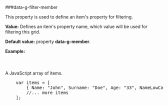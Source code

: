 ﻿###data-g-filter-member

This property is used to define an item's property for filtering.
		
**Value:** Defines an item's  property name, which value will be used for filtering this grid.

**Default value:** property **data-g-member**.

**Example:**
<!--Start the highlighter-->
<pre class="brush: html">
	<column data-g-member="Name" data-g-filter-member = "NameLowCase"> </column>
</pre>
##### 
A JavaScript array of items.
<pre class="brush: js">
	var items = [
        { Name: "John", Surname: "Doe", Age: "33", NameLowCase: "john" }
        //... more items
	];
</pre>
#####
<script type="text/javascript">
    SyntaxHighlighter.highlight();
</script>